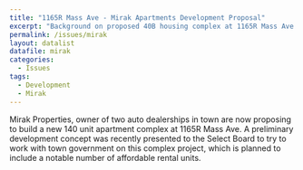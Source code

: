 ```yaml
---
title: "1165R Mass Ave - Mirak Apartments Development Proposal"
excerpt: "Background on proposed 40B housing complex at 1165R Mass Ave."
permalink: /issues/mirak
layout: datalist
datafile: mirak
categories:
  - Issues
tags:
  - Development
  - Mirak
---
```


Mirak Properties, owner of two auto dealerships in town are now proposing to build a new 140 unit apartment complex at 1165R Mass Ave.  A preliminary development concept was recently presented to the Select Board to try to work with town government on this complex project, which is planned to include a notable number of affordable rental units.
